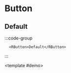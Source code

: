 <script setup>
  import ButtonDemo from '../../components/button/ButtonDemo.vue'
  import ButtonDefault from '../../components/button/ButtonDefault.vue'
</script>

# Button

<ButtonDemo />

## Default

<Demo>

:::code-group
  ```vue [template]
    <RButton>Default</RButton> 
  ```
:::

<template #demo>
  <ButtonDefault />
</template>

</Demo>
